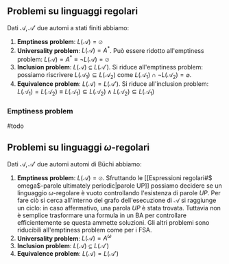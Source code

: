 ## Problemi su linguaggi regolari

Dati $\mathcal{A}, \mathcal{A'}$ due automi a stati finiti abbiamo:
1. **Emptiness problem**: $L(\mathcal{A}) = \varnothing$
2. **Universality problem**: $L(\mathcal{A}) = A^*$. Può essere ridotto all'emptiness problem: $L(\mathcal{A}) = A^{*} \equiv \lnot L(\mathcal{A}) = \varnothing$
3. **Inclusion problem**: $L(\mathcal{A}) \subseteq L(\mathcal{A'})$. Si riduce all'emptiness problem: possiamo riscrivere $L(\mathcal{A}_1)\subseteq L(\mathcal{A}_2)$ come $L(\mathcal{A}_1) \cap \lnot L(\mathcal{A}_2) =\varnothing$.
4. **Equivalence problem**: $L(\mathcal{A}) = L(\mathcal{A'})$. Si riduce all'inclusion problem: $L(\mathcal{A}_1) = L(\mathcal{A}_2) \equiv L(\mathcal{A}_1) \subseteq L(\mathcal{A}_2) \land L(\mathcal{A}_2) \subseteq L(\mathcal{A}_1)$

### Emptiness problem
#todo 


## Problemi su linguaggi $\omega$-regolari

Dati $\mathcal{A}, \mathcal{A'}$ due automi automi di Büchi abbiamo:

1. **Emptiness problem**: $L(\mathcal{A}) = \varnothing$. Sfruttando le [[Espressioni regolari#$ omega$-parole ultimately periodic|parole UP]] possiamo decidere se un linguaggio $\omega$-regolare è vuoto controllando l'esistenza di parole $UP$. Per fare ciò si cerca all'interno del grafo dell'esecuzione di $\mathcal{A}$ si raggiunge un ciclo: in caso affermativo, una parola $UP$ è stata trovata. Tuttavia non è semplice trasformare una formula in un BA per controllare efficientemente se questa ammette soluzioni. Gli altri problemi sono riducibili all'emptiness problem come per i FSA.
2. **Universality problem**: $L(\mathcal{A}) = A^{\omega}$
3. **Inclusion problem**: $L(\mathcal{A}) \subseteq L(\mathcal{A'})$
4. **Equivalence problem**: $L(\mathcal{A}) = L(\mathcal{A'})$